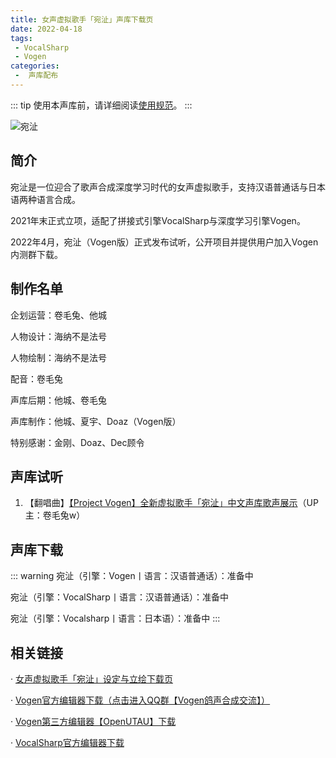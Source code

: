 ```yaml
---
title: 女声虚拟歌手「宛沚」声库下载页
date: 2022-04-18
tags:
 - VocalSharp
 - Vogen
categories:
 -  声库配布
---
```


::: tip
使用本声库前，请详细阅读[使用规范](https://vocalsynths.vercel.app/blogs/ReadMe/2022/220401.html)。
:::

![宛沚](/wanzhi-banner.png)

简介
----
宛沚是一位迎合了歌声合成深度学习时代的女声虚拟歌手，支持汉语普通话与日本语两种语言合成。

2021年末正式立项，适配了拼接式引擎VocalSharp与深度学习引擎Vogen。

2022年4月，宛沚（Vogen版）正式发布试听，公开项目并提供用户加入Vogen内测群下载。

制作名单
----
企划运营：卷毛兔、他城

人物设计：海纳不是法号

人物绘制：海纳不是法号

配音：卷毛兔

声库后期：他城、卷毛兔

声库制作：他城、夏宇、Doaz（Vogen版）

特别感谢：金刚、Doaz、Dec顾令

声库试听
----
1. 【翻唱曲】[【Project Vogen】全新虚拟歌手「宛沚」中文声库歌声展示]()（UP主：卷毛兔w）

声库下载
----
::: warning
宛沚（引擎：Vogen丨语言：汉语普通话）：准备中

宛沚（引擎：VocalSharp丨语言：汉语普通话）：准备中

宛沚（引擎：Vocalsharp丨语言：日本语）：准备中
:::

相关链接
----
· [女声虚拟歌手「宛沚」设定与立绘下载页](https://vocalsynths.vercel.app/blogs/CharacterDesign/2022/220418.html)

· [Vogen官方编辑器下载（点击进入QQ群【Vogen鸽声合成交流】）](https://jq.qq.com/?_wv=1027&k=YT9UAWlo)

· [Vogen第三方编辑器【OpenUTAU】下载](https://github.com/stakira/OpenUtau)

· [VocalSharp官方编辑器下载](https://www.vocalsharp.net/)